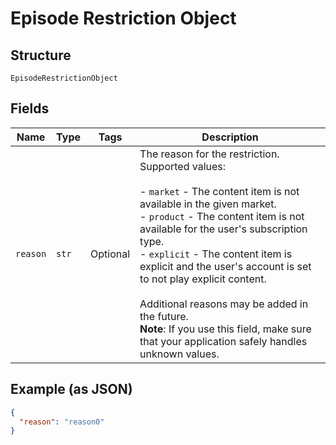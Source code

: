 
# Episode Restriction Object

## Structure

`EpisodeRestrictionObject`

## Fields

| Name | Type | Tags | Description |
|  --- | --- | --- | --- |
| `reason` | `str` | Optional | The reason for the restriction. Supported values:<br><br>- `market` - The content item is not available in the given market.<br>- `product` - The content item is not available for the user's subscription type.<br>- `explicit` - The content item is explicit and the user's account is set to not play explicit content.<br><br>Additional reasons may be added in the future.<br>**Note**: If you use this field, make sure that your application safely handles unknown values. |

## Example (as JSON)

```json
{
  "reason": "reason0"
}
```

